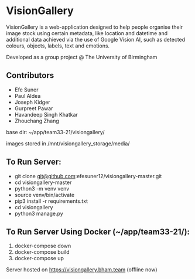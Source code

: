 # VisionGallery
VisionGallery is a web-application designed to help people organise their image stock using certain metadata, like location and datetime and additional data achieved via the use of Google Vision AI, such as detected colours, objects, labels, text and emotions.

Developed as a group project @ The University of Birmingham

## Contributors
- Efe Suner
- Paul Aldea
- Joseph Kidger
- Gurpreet Pawar
- Havandeep Singh Khatkar
- Zhouchang Zhang

base dir: ~/app/team33-21/visiongallery/

images stored in /mnt/visiongallery_storage/media/

To Run Server:
--------------
- git clone git@github.com:efesuner12/visiongallery-master.git
- cd visiongallery-master
- python3 -m venv venv
- source venv/bin/activate
- pip3 install -r requirements.txt
- cd visiongallery
- python3 manage.py

To Run Server Using Docker (~/app/team33-21/):
----------------------------------------------
1. docker-compose down
2. docker-compose build
3. docker-compose up

Server hosted on https://visiongallery.bham.team (offline now)

